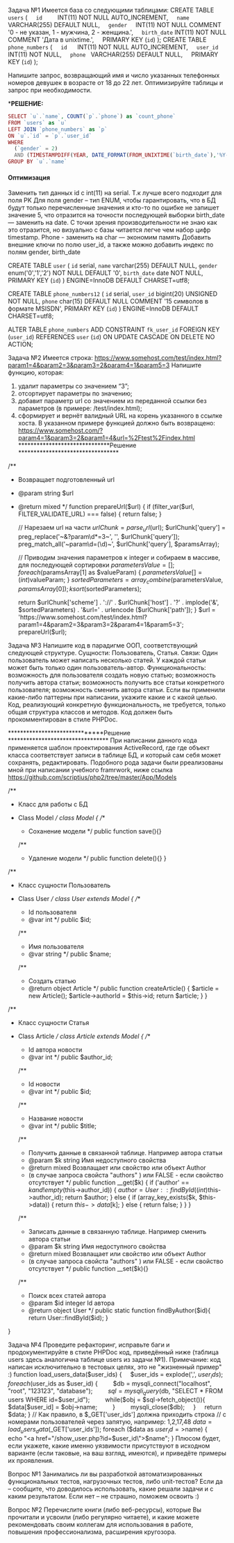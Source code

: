 Задача №1
Имеется база со следующими таблицами:
CREATE TABLE `users` (
    `id`         INT(11) NOT NULL AUTO_INCREMENT,
    `name`       VARCHAR(255) DEFAULT NULL,
    `gender`     INT(11) NOT NULL COMMENT '0 - не указан, 1 - мужчина, 2 - женщина.',
    `birth_date` INT(11) NOT NULL COMMENT 'Дата в unixtime.',
    PRIMARY KEY (`id`)
);
CREATE TABLE `phone_numbers` (
    `id`      INT(11) NOT NULL AUTO_INCREMENT,
    `user_id` INT(11) NOT NULL,
    `phone`   VARCHAR(255) DEFAULT NULL,
    PRIMARY KEY (`id`)
);

Напишите запрос, возвращающий имя и число указанных телефонных номеров девушек в возрасте от 18 до 22 лет.
Оптимизируйте таблицы и запрос при необходимости.

***********************************РЕШЕНИЕ:**********************************
```php
SELECT `u`.`name`, COUNT(`p`.`phone`) as `count_phone`
FROM `users` as `u`
LEFT JOIN `phone_numbers` as `p`
ON `u`.`id` = `p`.`user_id`
WHERE 
  (`gender` = 2) 
  AND (TIMESTAMPDIFF(YEAR, DATE_FORMAT(FROM_UNIXTIME(`birth_date`),'%Y-%m-%d %H:%i:%s'),NOW()) BETWEEN 18 AND 22)
GROUP BY `u`.`name`
```

#### Оптимизация
Заменить тип данных id c int(11) на serial.  Т.к лучше всего подходит для поля PK
Для поля  gender – тип ENUM, чтобы гарантировать, что в БД будут только перечисленные значения и кто-то по ошибке не запишет значение 5, что отразится на точности последующей выборки
birth_date — заменить на date. С точки зрения производительности не знаю как это отразится, но визуально с базы читается легче чем набор цифр timestamp.
Phone  - заменить на char — экономим память
Добавить внешние ключи по полю user_id, а также можно добавить индекс по полям gender,  birth_date

CREATE TABLE `user` (
  `id` serial,
  `name` varchar(255) DEFAULT NULL,
  `gender` enum('0','1','2') NOT NULL DEFAULT '0',
  `birth_date` date NOT NULL,
  PRIMARY KEY (`id`)
) ENGINE=InnoDB DEFAULT CHARSET=utf8;

CREATE TABLE `phone_numbers12` (
  `id` serial,
  `user_id` bigint(20) UNSIGNED NOT NULL,
  `phone` char(15) DEFAULT NULL COMMENT '15 символов в формате MSISDN',
    PRIMARY KEY (`id`)
) ENGINE=InnoDB DEFAULT CHARSET=utf8;

ALTER TABLE `phone_numbers`
  ADD CONSTRAINT `fk_user_id` FOREIGN KEY (`user_id`) REFERENCES `user` (`id`) 
  ON UPDATE CASCADE 
  ON DELETE NO ACTION;
  
  
  
  Задача №2
Имеется строка:
https://www.somehost.com/test/index.html?param1=4&param2=3&param3=2&param4=1&param5=3
Напишите функцию, которая:
1. удалит параметры со значением “3”; 
2. отсортирует параметры по значению; 
3. добавит параметр url со значением из переданной ссылки без параметров (в примере: /test/index.html); 
4. сформирует и вернёт валидный URL на корень указанного в ссылке хоста. 
В указанном примере функцией должно быть возвращено:
https://www.somehost.com/?param4=1&param3=2&param1=4&url=%2Ftest%2Findex.html
******************************Решение *********************************

/**
 * Возвращает подготовленный url
 * @param string $url
 * @return mixed
 */
function prepareUrl($url) {
    if (filter_var($url, FILTER_VALIDATE_URL) === false) {
        return false;
    }

    // Нарезаем url на части
    $urlChunk = parse_url($url);
    $urlChunk['query'] = preg_replace('~&?param\d*=3~', '', $urlChunk['query']);
    preg_match_all('~param\d=(\d)~', $urlChunk['query'], $paramsArray);

    // Приводим значения параметров к integer и собираем в массиве, для последующей сортировки
    $parametersValue = [];
    foreach ($paramsArray[1] as $valueParam) {
        $parametersValue[] = (int)$valueParam;
    }
    $sortedParameters = array_combine($parametersValue, $paramsArray[0]);
    ksort($sortedParameters);

    return $urlChunk['scheme'] . '://'
        . $urlChunk['host'] . '?'
        . implode('&', $sortedParameters)
        . '&url=' . urlencode ($urlChunk['path']);
}
$url = 'https://www.somehost.com/test/index.html?param1=4&param2=3&param3=2&param4=1&param5=3';
prepareUrl($url);



Задача №3
Напишите код в парадигме ООП, соответствующий следующей структуре.
Сущности: Пользователь, Статья.
Связи: Один пользователь может написать несколько статей. У каждой статьи может быть только один пользователь-автор.
Функциональность:
возможность для пользователя создать новую статью; 
возможность получить автора статьи; 
возможность получить все статьи конкретного пользователя; 
возможность сменить автора статьи. 
Если вы применили какие-либо паттерны при написании, укажите какие и с какой целью.
Код, реализующий конкретную функциональность, не требуется, только общая структура классов и методов.
Код должен быть прокомментирован в стиле PHPDoc.

******************************Решение *********************************
При написании данного кода применяется шаблон проектирования ActiveRecord, где где объект класса соответствует записи в таблице БД, и который сам себя может сохранять, редактировать.
Подобного рода задачи были рреализованы мной при написании учебного framrwork, ниже ссылка
https://github.com/scriptius/php2/tree/master/App/Models

/**
 * Класс для работы с БД
 * Class Model
 */
class Model
{
    /**
     * Соханение модели
     */
    public function save(){}

    /**
     * Удаление модели
     */
    public function delete(){}
}


/**
 * Класс сущности Пользователь
 * Class User
 */
class User extends Model
{
    /**
     * Id пользователя
     * @var int
     */
    public $id;

    /**
     * Имя пользователя
     * @var string
     */
    public $name;

    /**
     * Создать статью
     * @return object Article
     */
    public function createArticle() {
        $article = new Article();
        $article->authorId = $this->id;
        return $article;
    }
}


/**
 * Класс сущности Статья
 * Class Article
 */
class Article extends Model
{
    /**
     * Id автора новости
     * @var int
     */
    public $author_id;

    /**
     * Id новости
     * @var int
     */
    public $id;

    /**
     * Название новости
     * @var int
     */
    public $title;

    /**
     * Получить данные в связанной таблице. Например автора статьи
     * @param $k string Имя недоступного свойства
     * @return mixed Возвлащает или свойство или объект Author
     * (в случае запроса свойста "authors" ) или FALSE - если свойство отсутствует
     */
    public function __get($k)
    {
        if ('author' == $k and !empty($this->author_id)) {
            $author = User::findById((int)$this->author_id);
            return $author;
        } else {
            if (array_key_exists($k, $this->data)) {
                return $this->data[$k];
            } else {
                return false;
            }
        }
    }


    /**
     * Записать данные в связанную таблице. Например сменить автора статьи
     * @param $k string Имя недоступного свойства
     * @return mixed Возвлащает или свойство или объект Author
     * (в случае запроса свойста "authors" ) или FALSE - если свойство отсутствует
     */
    public function __set($k){}


    /**
     * Поиск всех статей автора
     * @param $id integer Id автора
     * @return  object User
     */
    public static function findByAuthor($id){
        return User::findById($id);
    }

}




Задача №4
Проведите рефакторинг, исправьте баги и продокументируйте в стиле PHPDoc код, приведённый ниже (таблица users здесь аналогична таблице users из задачи №1).
Примечание: код написан исключительно в тестовых целях, это не "жизненный пример" :)
function load_users_data($user_ids) {
    $user_ids = explode(',', $user_ids);
    foreach ($user_ids as $user_id) {
        $db = mysqli_connect("localhost", "root", "123123", "database");
        $sql = mysqli_query($db, "SELECT * FROM users WHERE id=$user_id");
        while($obj = $sql->fetch_object()){
            $data[$user_id] = $obj->name;
        }
        mysqli_close($db);
    }
    return $data;
}
// Как правило, в $_GET['user_ids'] должна приходить строка
// с номерами пользователей через запятую, например: 1,2,17,48
$data = load_users_data($_GET['user_ids']);
foreach ($data as $user_id=>$name) {
    echo "<a href=\"/show_user.php?id=$user_id\">$name</a>";
}
Плюсом будет, если укажете, какие именно уязвимости присутствуют в исходном варианте (если таковые, на ваш взгляд, имеются), и приведёте примеры их проявления.

Вопрос №1
Занимались ли вы разработкой автоматизированных функциональных тестов, нагрузочных тестов, либо unit-тестов? Если да – сообщите, что доводилось использовать, какие решали задачи и с каким результатом. Если нет – не страшно, поможем освоить :)

Вопрос №2
Перечислите книги (либо веб-ресурсы), которые Вы прочитали и усвоили (либо регулярно читаете), и какие можете рекомендовать своим коллегам для использования в работе, повышения профессионализма, расширения кругозора.
